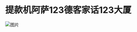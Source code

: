 # 提款机阿萨123德客家话123大厦

![图片](https://image.2077tech.com/uploads/big/dfc931fb2cc007f291a01baf6da767f3.png)